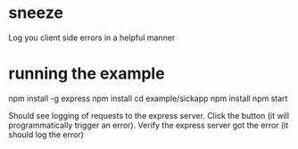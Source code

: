 # sneeze
Log you client side errors in a helpful manner

# running the example

npm install -g express
npm install
cd example/sickapp
npm install
npm start

Should see logging of requests to the express server. Click the button (it will programmatically trigger an error). Verify the express server got the error (it should log the error)